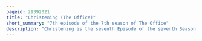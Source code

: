 ```yaml
---
pageid: 29392021
title: "Christening (The Office)"
short_summary: "7th episode of the 7th season of The Office"
description: "Christening is the seventh Episode of the seventh Season of the american Version of Comedy Television Series the Office and the 133rd Episode of the Show overall. The Episode was written by Peter Ocko and directed by alex Hardcastle and was airing on Nbc in the united States on november 4 2010. The Episode guest Stars linda purl as Helene beesly rick Overton as William beesly robert Pine as Mr. Halpert, Perry Smith as Betsy Halpert, Bobby Ray Shafer as Bob Vance, and Peggy Stewart as Sylvia."
---
```


